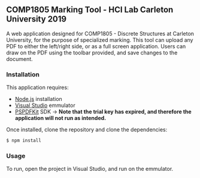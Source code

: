 ## COMP1805 Marking Tool - HCI Lab Carleton University 2019

A web application designed for COMP1805 - Discrete Structures at Carleton University, for the purpose of specialized marking. This tool can upload any PDF to either the left/right side, or as a full screen application. Users can draw on the PDF using the toolbar provided, and save changes to the document. 

### Installation

This application requires:
* [Node.js](https://nodejs.org/en/download/) installation
* [Visual Studio](https://visualstudio.microsoft.com/downloads/) emmulator 
* [PSPDFKit](https://pspdfkit.com/) SDK -> __Note that the trial key has expired, and therefore the application will not run as intended.__

Once installed, clone the repository and clone the dependencies:
```bash
$ npm install
```

### Usage

To run, open the project in Visual Studio, and run on the emmulator. 
